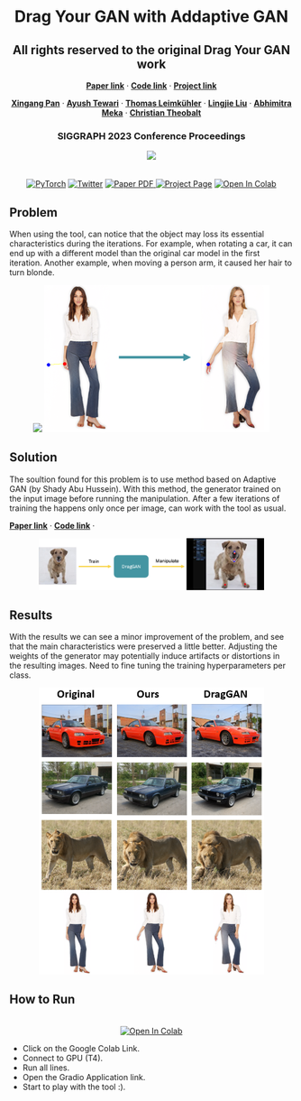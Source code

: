 <p align="center">

  <h1 align="center">Drag Your GAN with Addaptive GAN</h1>
  <h2 align="center">All rights reserved to the original Drag Your GAN work</h2>
  <p align="center">
    <a href="https://arxiv.org/abs/2305.10973/"><strong>Paper link</strong></a>
    ·
    <a href="https://github.com/XingangPan/DragGAN/"><strong>Code link</strong></a>
    ·
    <a href="https://vcai.mpi-inf.mpg.de/projects/DragGAN/"><strong>Project link</strong></a>
  </p>
  <p align="center">
    <a href="https://xingangpan.github.io/"><strong>Xingang Pan</strong></a>
    ·
    <a href="https://ayushtewari.com/"><strong>Ayush Tewari</strong></a>
    ·
    <a href="https://people.mpi-inf.mpg.de/~tleimkue/"><strong>Thomas Leimkühler</strong></a>
    ·
    <a href="https://lingjie0206.github.io/"><strong>Lingjie Liu</strong></a>
    ·
    <a href="https://www.meka.page/"><strong>Abhimitra Meka</strong></a>
    ·
    <a href="http://www.mpi-inf.mpg.de/~theobalt/"><strong>Christian Theobalt</strong></a>
  </p>
  <h3 align="center">SIGGRAPH 2023 Conference Proceedings</h3>
  <div align="center">
    <img src="DragGAN.gif", width="600">
  </div>

  <p align="center">
  <br>
    <a href="https://pytorch.org/get-started/locally/"><img alt="PyTorch" src="https://img.shields.io/badge/PyTorch-ee4c2c?logo=pytorch&logoColor=white"></a>
    <a href="https://twitter.com/XingangP"><img alt='Twitter' src="https://img.shields.io/twitter/follow/XingangP?label=%40XingangP"></a>
    <a href="https://arxiv.org/abs/2305.10973">
      <img src='https://img.shields.io/badge/Paper-PDF-green?style=for-the-badge&logo=adobeacrobatreader&logoWidth=20&logoColor=white&labelColor=66cc00&color=94DD15' alt='Paper PDF'>
    </a>
    <a href='https://vcai.mpi-inf.mpg.de/projects/DragGAN/'>
      <img src='https://img.shields.io/badge/DragGAN-Page-orange?style=for-the-badge&logo=Google%20chrome&logoColor=white&labelColor=D35400' alt='Project Page'></a>
    <a href="https://colab.research.google.com/github/liaveliyahu/DragGAN_with_Adaptive_GAN/DragGan_AdaptiveGan_collab_gradio.ipynb"><img src="https://colab.research.google.com/assets/colab-badge.svg" alt="Open In Colab"></a>
  </p>
</p>

## Problem

When using the tool, can notice that the object may loss its essential characteristics during the iterations. 
For example, when rotating a car, it can end up with a different model than the original car model in the first iteration. 
Another example, when moving a person arm, it caused her hair to turn blonde.

<div align="center">
  <img src="rotatecar.gif", width="400">
  <img src="woman.png", width="400">
</div>

## Solution

The soultion found for this problem is to use method based on Adaptive GAN (by Shady Abu Hussein). With this method, the generator trained on the input image before running the manipulation. After a few iterations of training the happens only once per image, can work with the tool as usual.

<a href="https://arxiv.org/pdf/1906.05284.pdf/"><strong>Paper link</strong></a>
·
<a href="https://github.com/shadyabh/IAGAN/"><strong>Code link</strong></a>
·
    
<div align="center">
  <img src="flow.png", width="400">
</div>

## Results

With the results we can see a minor improvement of the problem, and see that the main characteristics were preserved a little better. Adjusting the weights of the generator may potentially induce artifacts or distortions in the resulting images.
Need to fine tuning the training hyperparameters per class.

<div align="center">
  <img src="results.png", width="400">
</div>

## How to Run

<p align="center">
  <br>
    <a href="https://colab.research.google.com/github/liaveliyahu/DragGAN_with_Adaptive_GAN/DragGan_AdaptiveGan_collab_gradio.ipynb"><img src="https://colab.research.google.com/assets/colab-badge.svg" alt="Open In Colab"></a>
</p>

* Click on the Google Colab Link.
* Connect to GPU (T4).
* Run all lines.
* Open the Gradio Application link.
* Start to play with the tool :).
